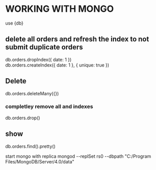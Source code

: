 # WORKING WITH MONGO 
use {db}
## delete all orders and refresh the index to not submit duplicate orders                                                                                                                                                                              
db.orders.dropIndex({ date: 1 })                                             
db.orders.createIndex({ date: 1 }, { unique: true })
## Delete 
db.orders.deleteMany({})
### completley remove all and indexes
db.orders.drop()
## show
db.orders.find().pretty()



start mongo with replica
mongod --replSet rs0 --dbpath "C:/Program Files/MongoDB/Server/4.0/data"
